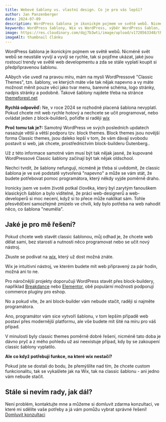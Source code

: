 ```yaml
---
title: Webové šablony vs. vlastní design. Co je pro vás lepší?
author: Jan Panzenberger
date: 2024-07-09
description: WordPress šablona je ikonickým pojmem ve světě webů. Nicméně svět webů se neustále vyvíjí a vyvíjí se rychle, tak si pojďmě ukázat, jaké jsou rostoucí trendy ve světě web developmentu.
keywords: WordPress šablony, Wix vs WordPress, výběr WordPress šablon, alternativy k WordPressu, jak vybrat správnou šablonu
image: https://res.cloudinary.com/dqj7b3wti/image/upload/v1720563348/thumbnail-wordpress-sablona_x6o3op.webp
imageAlt: thumbnail článku
---
```


WordPress šablona je ikonickým pojmem ve světě webů. Nicméně svět webů se neustále vyvíjí a vyvíjí se rychle, tak si pojďme ukázat, jaké jsou rostoucí trendy ve světě web developmentu a zda se stále vyplatí koupit si předpřipravenou šablonu.

AAbych vše uvedl na pravou míru, mám na mysli WordPressové "Classic Themes", tzn. šablony, ve kterých máte vše tak nějak napevno a vy máte možnost měnit pouze věci jako tvar menu, barevné schéma, logo stránky, nadpis stránky a podobně. Takové šablony najdete třeba na stránce [themeforest.net](https://themeforest.net)

**Rychlá odpověď:** Ne, v roce 2024 se rozhodně placená šablona nevyplatí. Pokud chcete mít web rychle hotový a nechcete se učit programovat, nebo ovládat jeden z block-builderů, pořiďte si raději [wix](https://wix.com)

**Proč tomu tak je?:** Samotný WordPress ve svých posledních updatech nasazuje větší a větší podporu tzv. block themes. Block themes jsou novější forma Classic themes, jsou daleko lepší v tom, že vám dávají svobodu postavit si web, jak chcete, prostřednictvím block-builderu Gutenberg..

Už z této informace samotné vám musí být tak nějak jasné, že kupované WordPressové Classic šablony začínají být tak nějak oldschool.

Nechci tvrdit, že šablony nefungují, nicméně je třeba si uvědomit, že classic šablona je ve své podstatě vytvořená "napevno" a může se vám stát, že budete potřebovat pomoc programátora, který někdy vyjde poměrně draho.

Ironicky jsem ve svém životě potkal člověka, který byl zarytým fanouškem klasických šablon a bylo viditelné, že práci web-designerů a web-developerů si moc necení, když si to přece může naklikat sám. Tohle přesvědčení samozřejmě zmizelo ve chvíli, kdy bylo potřeba na web nahodit něco, co šablona "neuměla".

## Jaké je pro mě řešení?

Pokud chcete web stavět classic šablonou, můj odhad je, že chcete web dělat sami, bez starostí a nutnosti něco programovat nebo se učit nový nástroj.

Zkuste se podívat na [wix](https://wix.com), který už dost možná znáte.

Wix je intuitivní nástroj, ve kterém budete mít web připravený za pár hodin, možná ani to ne.

Pro náročnější projekty doporučuji WordPress stavět přes block-buildery, například [Breakdance](https://breakdance.com/) nebo [Elementor](elementor.com), obě populární možnosti podporují commerce pluginy pro eshop.

No a pokud víte, že ani block-builder vám nebude stačit, raději si najměte programátora.

Ano, programátor vám sice vytvoří šablonu, v tom lepším případě web postaví přes modernější platformu, ale vše budete mít šité na míru pro váš případ.

V minulosti byly classic themes poměrně dobré řešení, nicméně tato doba je dávno pryč a z mého pohledu už asi neexistuje případ, kdy by se zakoupení classic šablony vyplatilo.

**Ale co když potřebuji funkce, na které wix nestačí?**

Pokud jste se dostali do bodu, že přemýšlíte nad tím, že chcete custom funkcionalitu, tak se vykašlete jak na Wix, tak na classic šablonu - ani jedno vám nebude stačit.

## Stále si nevím rady, jak dál?

Není problém, kontaktujte mne a můžeme si domluvit zdarma konzultaci, ve které mi sdělíte vaše potřeby a já vám pomůžu vybrat správné řešení!
[Domluvit konzultaci](/#contact)